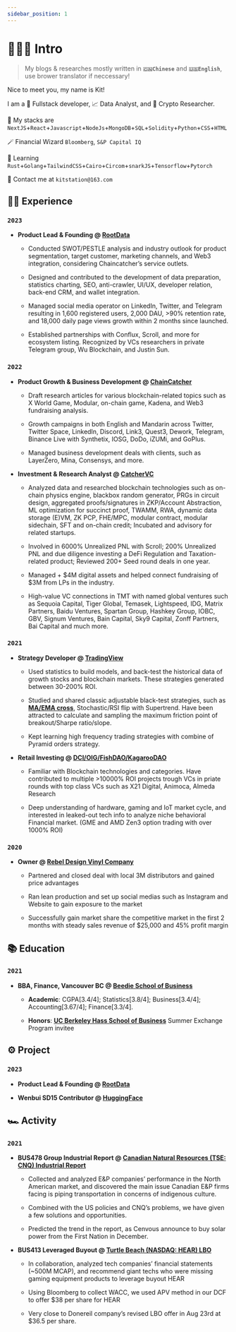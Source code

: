 ```yaml
---
sidebar_position: 1
---
```


# 🙋🏻‍♂️ Intro

> My blogs & researches mostly written in  **`🇨🇳Chinese`** and  **`🇺🇸English`**, use brower translator if neccessary!

Nice to meet you, my name is Kit!

I am a 🥷 Fullstack developer, 📈 Data Analyst, and 🔐 Crypto Researcher.

🧰 My stacks are `NextJS`+`React`+`Javascript`+`NodeJs`+`MongoDB`+`SQL`+`Solidity`+`Python`+`CSS`+`HTML`

🪄 Financial Wizard `Bloomberg`, `S&P Capital IQ`

🔰 Learning `Rust`+`Golang`+`TailwindCSS`+`Cairo`+`Circom`+`snarkJS`+`Tensorflow`+`Pytorch`

📧 Contact me at `kitstation@163.com`

## 🧑‍💻 Experience

### `2023`

- **Product Lead & Founding @ [RootData](https://www.rootdata.com/)**

  - Conducted SWOT/PESTLE analysis and industry outlook for product segmentation, target customer, marketing channels, and Web3 integration, considering Chaincatcher’s service outlets.

  - Designed and contributed to the development of data preparation, statistics charting, SEO, anti-crawler, UI/UX, developer relation, back-end CRM, and wallet integration.

  - Managed social media operator on LinkedIn, Twitter, and Telegram resulting in 1,600 registered users, 2,000 DAU, >90% retention rate, and 18,000 daily page views growth within 2 months since launched.

  - Established partnerships with Conflux, Scroll, and more for ecosystem listing. Recognized by VCs researchers in private Telegram group, Wu Blockchain, and Justin Sun.

### `2022`

- **Product Growth & Business Development @ [ChainCatcher](https://www.chaincatcher.com/)**

  - Draft research articles for various blockchain-related topics such as X World Game, Modular, on-chain game, Kadena, and Web3 fundraising analysis.

  - Growth campaigns in both English and Mandarin across Twitter, Twitter Space, LinkedIn, Discord, Link3, Quest3, Dework, Telegram, Binance Live with Synthetix, IOSG, DoDo, iZUMi, and GoPlus.

  - Managed business development deals with clients, such as LayerZero, Mina, Consensys, and more.

- **Investment & Research Analyst @ [CatcherVC](https://www.catchervc.com/)**

  - Analyzed data and researched blockchain technologies such as on-chain physics engine, blackbox random generator, PRGs in circuit design, aggregated proofs/signatures in ZKP/Account Abstraction, ML optimization for succinct proof, TWAMM, RWA, dynamic data storage (E)VM, ZK PCP, FHE/MPC, modular contract, modular sidechain, SFT and on-chain credit; Incubated and advisory for related startups.

  - Involved in 6000% Unrealized PNL with Scroll; 200% Unrealized PNL and due diligence investing a DeFi Regulation and Taxation-related product; Reviewed 200+ Seed round deals in one year.

  - Managed + $4M digital assets and helped connect fundraising of $3M from LPs in the industry.

  - High-value VC connections in TMT with named global ventures such as Sequoia Capital, Tiger Global,
    Temasek, Lightspeed, IDG, Matrix Partners, Baidu Ventures, Spartan Group, Hashkey Group, IOBC,
    GBV, Signum Ventures, Bain Capital, Sky9 Capital, Zonff Partners, Bai Capital and much more.

### `2021`

- **Strategy Developer @ [TradingView](https://www.tradingview.com/)**

  - Used statistics to build models, and back-test the historical data of growth stocks and blockchain markets. These strategies generated between 30-200% ROI.

  - Studied and shared classic adjustable black-test strategies, such as [**MA/EMA cross**](https://www.tradingview.com/script/3pYaWinv-Long-only-EMA-CROSS-8-50-200-Backtest/), Stochastic/RSI flip with Supertrend. Have been attracted to calculate and sampling the maximum friction point of breakout/Sharpe ratio/slope.

  - Kept learning high frequency trading strategies with combine of Pyramid orders strategy.

- **Retail Investing @ [DCI/OIG/FishDAO/KagarooDAO](https://dutchcryptoinvestors.com/)**

  - Familiar with Blockchain technologies and categories. Have contributed to multiple >10000% ROI projects
    trough VCs in priate rounds with top class VCs such as X21 Digital, Animoca, Almeda Research

  - Deep understanding of hardware, gaming and IoT market cycle, and interested in leaked-out tech info to analyze niche behavioral Financial market. (GME and AMD Zen3 option trading with over 1000% ROI)

### `2020`

- **Owner @ [Rebel Design Vinyl Company](https://instagram.com/rebel_design_521?igshid=YmMyMTA2M2Y=)**

  - Partnered and closed deal with local 3M distributors and gained price advantages

  - Ran lean production and set up social medias such as Instagram and Website to gain exposure to the market

  - Successfully gain market share the competitive market in the first 2 months with steady sales revenue of
    $25,000 and 45% profit margin

## 📚 Education

### `2021`

- **BBA, Finance, Vancouver BC @ [Beedie School of Business](https://beedie.sfu.ca/landings/msc-finance-national?utm_source=google&utm_medium=search&utm_campaign=june_2023_mscfin&utm_content=BC&gclid=Cj0KCQjwz6ShBhCMARIsAH9A0qX0gzm5F6vRYM_ON9e49IOBO-3UvGJsSmQJpcgoklP9NbOM63mrst4aAp-QEALw_wcB)**

  - **Academic**: CGPA[3.4/4]; Statistics[3.8/4]; Business[3.4/4]; Accounting[3.67/4]; Finance[3.3/4].

  - **Honors**: [**UC Berkeley Hass School of Business**](https://haas.berkeley.edu/) Summer Exchange Program invitee

## ⚙️ Project

### `2023`

- **Product Lead & Founding @ [RootData](https://www.rootdata.com/)**

- **Wenbui SD15 Contributor @ [HuggingFace](https://huggingface.co/nvmmonkey)**

## 🏎 Activity

### `2021`

- **BUS478 Group Industrial Report @ [Canadian Natural Resources (TSE: CNQ) Industrial Report](https://ca.finance.yahoo.com/quote/CNQ.TO/?guccounter=1&guce_referrer=aHR0cHM6Ly93d3cuZ29vZ2xlLmNvbS8&guce_referrer_sig=AQAAANxyVDMRiG4Sz0E6VY7m8_oqQlnkatqQoBpMQcMYZyJHR6KKIkZQyinsuc2n3gbefo4cy0MwK4MornDo6ILdB7O1rCOzfjm6PlehJyoYLjgtOJ0tPfcSWvu3z0eWxvKo6InyNiS39AUUuJaLZE8Qj__7Z5Aw6auSremGf976-rrS)**

  - Collected and analyzed E&P companies’ performance in the North American market, and discovered the main issue Canadian E&P firms facing is piping transportation in concerns of indigenous culture.
  
  - Combined with the US policies and CNQ’s problems, we have given a few solutions and opportunities.
  
  - Predicted the trend in the report, as Cenvous announce to buy solar power from the First Nation in
  December.

- **BUS413 Leveraged Buyout @ [Turtle Beach (NASDAQ: HEAR) LBO](https://ca.finance.yahoo.com/quote/HEAR?p=HEAR&.tsrc=fin-srch)**

  - In collaboration, analyzed tech companies’ financial statements (~500M MCAP), and recommend giant techs who were missing gaming equipment products to leverage buyout HEAR
  
  - Using Bloomberg to collect WACC, we used APV method in our DCF to offer $38 per share for HEAR
  
  - Very close to Donereil company’s revised LBO offer in Aug 23rd at $36.5 per share.

